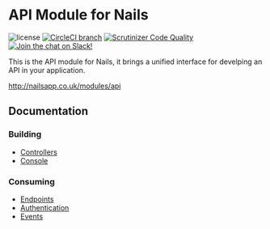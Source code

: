 # API Module for Nails

![license](https://img.shields.io/badge/license-MIT-green.svg)
[![CircleCI branch](https://img.shields.io/circleci/project/github/nails/module-api.svg)](https://circleci.com/gh/nails/module-api)
[![Scrutinizer Code Quality](https://scrutinizer-ci.com/g/nails/module-api/badges/quality-score.png)](https://scrutinizer-ci.com/g/nails/module-api)
[![Join the chat on Slack!](https://now-examples-slackin-rayibnpwqe.now.sh/badge.svg)](https://nails-app.slack.com/shared_invite/MTg1NDcyNjI0ODcxLTE0OTUwMzA1NTYtYTZhZjc5YjExMQ)

This is the API module for Nails, it brings a unified interface for develping an API in your application.

http://nailsapp.co.uk/modules/api


## Documentation

### Building

- [Controllers](docs/building/controllers.md)
- [Console](docs/building/console.md)


### Consuming

- [Endpoints](docs/consuming/endpoints.md)
- [Authentication](docs/consuming/authentication.md)
- [Events](docs/consuming/events.md)
